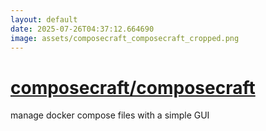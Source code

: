 ```yaml
---
layout: default
date: 2025-07-26T04:37:12.664690
image: assets/composecraft_composecraft_cropped.png
---
```


# [composecraft/composecraft](https://github.com/composecraft/composecraft)

manage docker compose files with a simple GUI
